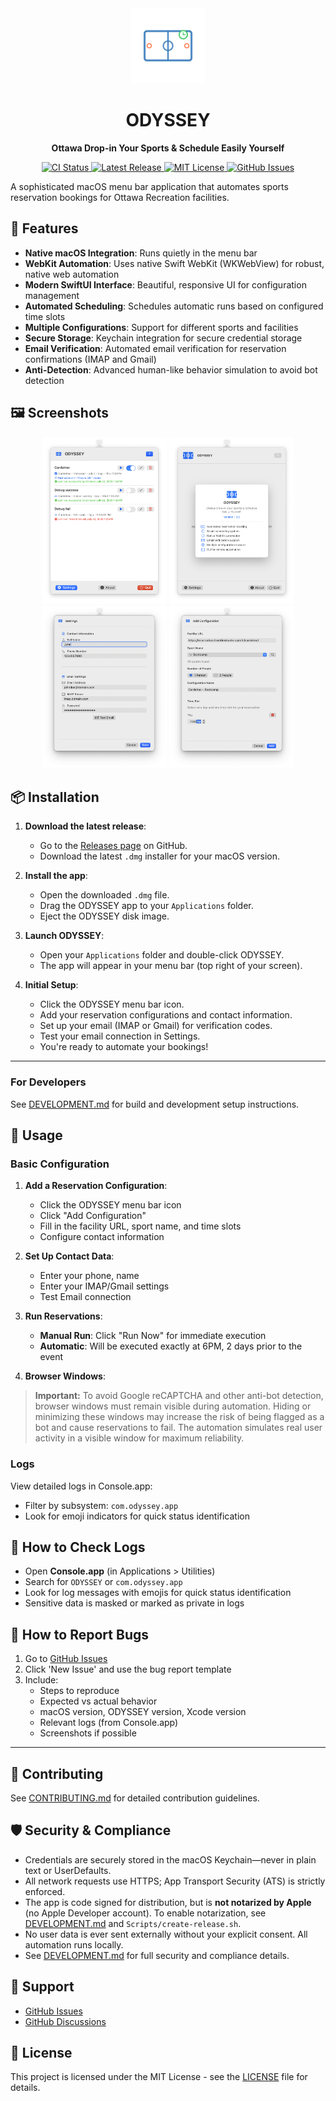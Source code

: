 <div align="center">
  <img src="logo.svg" alt="ODYSSEY Logo" width="120" height="120">
  <h1>ODYSSEY</h1>
  <p><strong>Ottawa Drop-in Your Sports & Schedule Easily Yourself</strong></p>
  
  <p>
    <a href="https://github.com/Amet13/ODYSSEY/actions/workflows/ci.yml">
      <img src="https://github.com/Amet13/ODYSSEY/actions/workflows/ci.yml/badge.svg" alt="CI Status">
    </a>
    <a href="https://github.com/Amet13/ODYSSEY/releases">
      <img src="https://img.shields.io/github/v/release/Amet13/ODYSSEY?label=version" alt="Latest Release">
    </a>
    <a href="https://github.com/Amet13/ODYSSEY/blob/main/LICENSE">
      <img src="https://img.shields.io/badge/License-MIT-green" alt="MIT License">
    </a>
    <a href="https://github.com/Amet13/ODYSSEY/issues">
      <img src="https://img.shields.io/badge/Support-GitHub%20Issues-orange" alt="GitHub Issues">
    </a>
  </p>
</div>

A sophisticated macOS menu bar application that automates sports reservation bookings for Ottawa Recreation facilities.

## 🚀 Features

- **Native macOS Integration**: Runs quietly in the menu bar
- **WebKit Automation**: Uses native Swift WebKit (WKWebView) for robust, native web automation
- **Modern SwiftUI Interface**: Beautiful, responsive UI for configuration management
- **Automated Scheduling**: Schedules automatic runs based on configured time slots
- **Multiple Configurations**: Support for different sports and facilities
- **Secure Storage**: Keychain integration for secure credential storage
- **Email Verification**: Automated email verification for reservation confirmations (IMAP and Gmail)
- **Anti-Detection**: Advanced human-like behavior simulation to avoid bot detection

## 🖼️ Screenshots

<p align="center">
  <img src="Documentation/Images/main.png" alt="Main View" width="200"/>
  <img src="Documentation/Images/about.png" alt="About View" width="200"/>
  <img src="Documentation/Images/settings.png" alt="Settings View" width="200"/>
  <img src="Documentation/Images/add_config.png" alt="Add Configuration View" width="200"/>
</p>

## 📦 Installation

1. **Download the latest release**:

   - Go to the [Releases page](https://github.com/Amet13/ODYSSEY/releases) on GitHub.
   - Download the latest `.dmg` installer for your macOS version.

2. **Install the app**:

   - Open the downloaded `.dmg` file.
   - Drag the ODYSSEY app to your `Applications` folder.
   - Eject the ODYSSEY disk image.

3. **Launch ODYSSEY**:

   - Open your `Applications` folder and double-click ODYSSEY.
   - The app will appear in your menu bar (top right of your screen).

4. **Initial Setup**:
   - Click the ODYSSEY menu bar icon.
   - Add your reservation configurations and contact information.
   - Set up your email (IMAP or Gmail) for verification codes.
   - Test your email connection in Settings.
   - You're ready to automate your bookings!

---

### For Developers

See [DEVELOPMENT.md](Documentation/DEVELOPMENT.md) for build and development setup instructions.

## 🎯 Usage

### Basic Configuration

1. **Add a Reservation Configuration**:

   - Click the ODYSSEY menu bar icon
   - Click "Add Configuration"
   - Fill in the facility URL, sport name, and time slots
   - Configure contact information

2. **Set Up Contact Data**:

   - Enter your phone, name
   - Enter your IMAP/Gmail settings
   - Test Email connection

3. **Run Reservations**:

   - **Manual Run**: Click "Run Now" for immediate execution
   - **Automatic**: Will be executed exactly at 6PM, 2 days prior to the event

4. **Browser Windows**:

> **Important:**
> To avoid Google reCAPTCHA and other anti-bot detection, browser windows must remain visible during automation. Hiding or minimizing these windows may increase the risk of being flagged as a bot and cause reservations to fail. The automation simulates real user activity in a visible window for maximum reliability.

### Logs

View detailed logs in Console.app:

- Filter by subsystem: `com.odyssey.app`
- Look for emoji indicators for quick status identification

## 📝 How to Check Logs

- Open **Console.app** (in Applications > Utilities)
- Search for `ODYSSEY` or `com.odyssey.app`
- Look for log messages with emojis for quick status identification
- Sensitive data is masked or marked as private in logs

## 🐞 How to Report Bugs

1. Go to [GitHub Issues](https://github.com/Amet13/ODYSSEY/issues)
2. Click 'New Issue' and use the bug report template
3. Include:
   - Steps to reproduce
   - Expected vs actual behavior
   - macOS version, ODYSSEY version, Xcode version
   - Relevant logs (from Console.app)
   - Screenshots if possible

---

## 🤝 Contributing

See [CONTRIBUTING.md](Documentation/CONTRIBUTING.md) for detailed contribution guidelines.

## 🛡️ Security & Compliance

- Credentials are securely stored in the macOS Keychain—never in plain text or UserDefaults.
- All network requests use HTTPS; App Transport Security (ATS) is strictly enforced.
- The app is code signed for distribution, but is **not notarized by Apple** (no Apple Developer account). To enable notarization, see [DEVELOPMENT.md](<(Documentation/DEVELOPMENT.md)>) and `Scripts/create-release.sh`.
- No user data is ever sent externally without your explicit consent. All automation runs locally.
- See [DEVELOPMENT.md](Documentation/DEVELOPMENT.md) for full security and compliance details.

## 💬 Support

- [GitHub Issues](https://github.com/Amet13/ODYSSEY/issues)
- [GitHub Discussions](https://github.com/Amet13/ODYSSEY/discussions)

## 📄 License

This project is licensed under the MIT License - see the [LICENSE](LICENSE) file for details.
